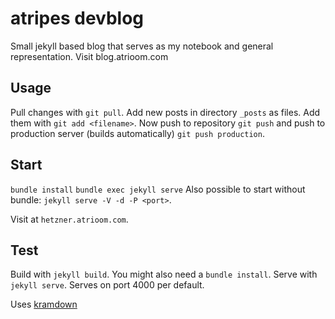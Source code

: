 # atripes devblog
Small jekyll based blog that serves as my notebook and general representation.
Visit blog.atrioom.com

## Usage
Pull changes with `git pull`. Add new posts in directory `_posts` as files. Add them with `git add <filename>`.
Now push to repository `git push` and push to production server (builds automatically) `git push production`.

## Start
`bundle install`
`bundle exec jekyll serve`
Also possible to start without bundle: `jekyll serve -V -d -P <port>`.

Visit at `hetzner.atrioom.com`.

## Test
Build with `jekyll build`.
You might also need a `bundle install`.
Serve with `jekyll serve`. Serves on port 4000 per default.

Uses [kramdown](https://kramdown.gettalong.org/syntax.html)
